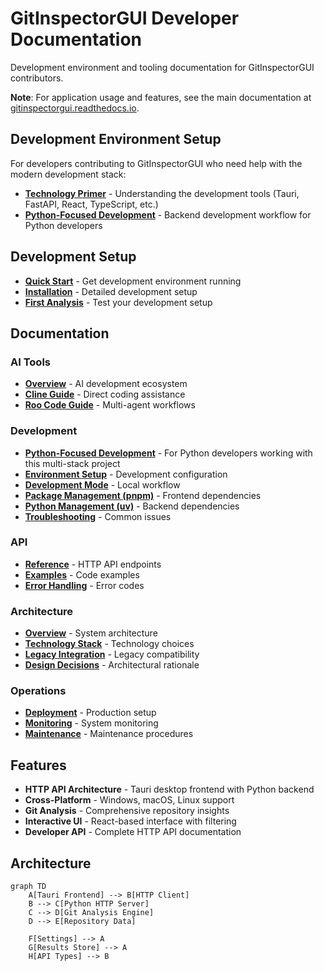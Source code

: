 # GitInspectorGUI Developer Documentation

Development environment and tooling documentation for GitInspectorGUI contributors.

**Note**: For application usage and features, see the main documentation at [gitinspectorgui.readthedocs.io](https://gitinspectorgui.readthedocs.io/en/latest/).

## Development Environment Setup

For developers contributing to GitInspectorGUI who need help with the modern development stack:

-   **[Technology Primer](technology-primer.md)** - Understanding the development tools (Tauri, FastAPI, React, TypeScript, etc.)
-   **[Python-Focused Development](development/python-focused-development.md)** - Backend development workflow for Python developers

## Development Setup

-   **[Quick Start](getting-started/quick-start.md)** - Get development environment running
-   **[Installation](getting-started/installation.md)** - Detailed development setup
-   **[First Analysis](getting-started/first-analysis.md)** - Test your development setup

## Documentation

### AI Tools

-   **[Overview](ai-tools/overview.md)** - AI development ecosystem
-   **[Cline Guide](ai-tools/cline-guide.md)** - Direct coding assistance
-   **[Roo Code Guide](ai-tools/roo-code-guide.md)** - Multi-agent workflows

### Development

-   **[Python-Focused Development](development/python-focused-development.md)** - For Python developers working with this multi-stack project
-   **[Environment Setup](development/environment-setup.md)** - Development configuration
-   **[Development Mode](development/development-mode.md)** - Local workflow
-   **[Package Management (pnpm)](development/package-management-pnpm.md)** - Frontend dependencies
-   **[Python Management (uv)](development/python-management-uv.md)** - Backend dependencies
-   **[Troubleshooting](development/troubleshooting.md)** - Common issues

### API

-   **[Reference](api/reference.md)** - HTTP API endpoints
-   **[Examples](api/examples.md)** - Code examples
-   **[Error Handling](api/error-handling.md)** - Error codes

### Architecture

-   **[Overview](architecture/overview.md)** - System architecture
-   **[Technology Stack](architecture/technology-stack.md)** - Technology choices
-   **[Legacy Integration](architecture/legacy-integration.md)** - Legacy compatibility
-   **[Design Decisions](architecture/design-decisions.md)** - Architectural rationale

### Operations

-   **[Deployment](operations/deployment.md)** - Production setup
-   **[Monitoring](operations/monitoring.md)** - System monitoring
-   **[Maintenance](operations/maintenance.md)** - Maintenance procedures

## Features

-   **HTTP API Architecture** - Tauri desktop frontend with Python backend
-   **Cross-Platform** - Windows, macOS, Linux support
-   **Git Analysis** - Comprehensive repository insights
-   **Interactive UI** - React-based interface with filtering
-   **Developer API** - Complete HTTP API documentation

## Architecture

```mermaid
graph TD
    A[Tauri Frontend] --> B[HTTP Client]
    B --> C[Python HTTP Server]
    C --> D[Git Analysis Engine]
    D --> E[Repository Data]

    F[Settings] --> A
    G[Results Store] --> A
    H[API Types] --> B
```
